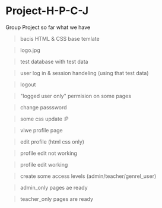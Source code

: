 # Project-H-P-C-J
Group Project
so far what we have

>bacis HTML & CSS base temlate

>logo.jpg

>test database with test data

>user log in & session handeling (using that test data)

>logout

>"logged user only" permision on some pages

>change passsword

>some css update :P

>viwe profile page

>edit profile (html css only)

>profile edit not working

>profile edit working

>create some access levels (admin/teacher/genrel_user)

>admin_only pages ae ready 

>teacher_only pages are ready 
